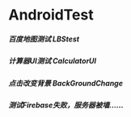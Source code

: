 # AndroidTest
##### 百度地图测试 LBStest
##### 计算器UI测试 CalculatorUI
##### 点击改变背景 BackGroundChange
##### 测试Firebase失败，服务器被墙……
